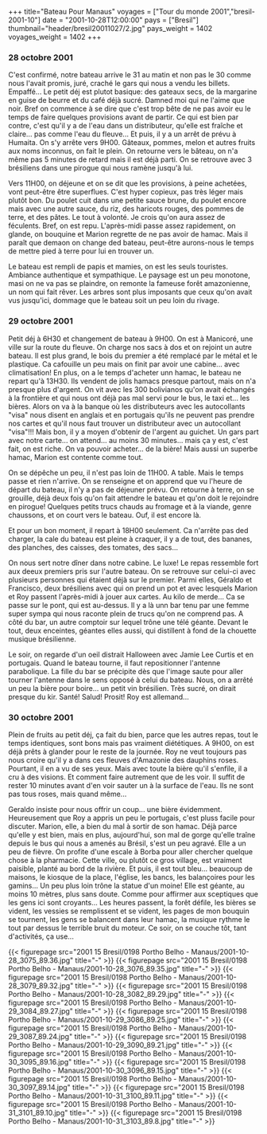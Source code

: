 +++
title="Bateau Pour Manaus"
voyages = ["Tour du monde 2001","bresil-2001-10"]
date = "2001-10-28T12:00:00"
pays = ["Bresil"]
thumbnail="header/bresil20011027/2.jpg"
pays_weight = 1402
voyages_weight = 1402
+++
### 28 octobre 2001

C'est confirmé, notre bateau arrive le 31 au matin et non pas le 30 comme nous 
l'avait promis, juré, craché le gars qui nous a vendu les billets. Empaffé... 
Le petit déj est plutot basique: des gateaux secs, de la margarine en guise 
de beurre et du café déjà sucré. Damned moi qui ne l'aime que noir. Bref on 
commence à se dire que c'est trop bête de ne pas avoir eu le temps de faire 
quelques provisions avant de partir. Ce qui est bien par contre, c'est qu'il 
y a de l'eau dans un distributeur, qu'elle est fraîche et claire... pas comme 
l'eau du fleuve... Et puis, il y a un arrêt de prévu à Humaita. On s'y arrête 
vers 9H00. Gâteaux, pommes, melon et autres fruits aux noms inconnus, on fait 
le plein. On retourne vers le bâteau, on n'a même pas 5 minutes de retard mais 
il est déjà parti. On se retrouve avec 3 brésiliens dans une pirogue qui nous 
ramène jusqu'à lui.

Vers 11H00, on déjeune et on se dit que les provisions, à peine achetées, vont 
peut-être être superflues. C'est hyper copieux, pas très léger mais plutôt bon. 
Du poulet cuit dans une petite sauce brune, du poulet encore mais avec une autre 
sauce, du riz, des haricots rouges, des pommes de terre, et des pâtes. Le tout 
à volonté. Je crois qu'on aura assez de féculents. Bref, on est repu. L'après-midi 
passe assez rapidement, on glande, on bouquine et Marion regrette de ne pas 
avoir de hamac. Mais il paraît que demaon on change ded bateau, peut-être aurons-nous 
le temps de mettre pied à terre pour lui en trouver un. 

Le bateau est rempli de papis et mamies, on est les seuls touristes. Ambiance 
authentique et sympathique. Le paysage est un peu monotone, masi on ne va pas 
se plaindre, on remonte la fameuse forêt amazonienne, un nom qui fait rêver. 
Les arbres sont plus imposants que ceux qu'on avait vus jusqu'ici, dommage que 
le bateau soit un peu loin du rivage.

### 29 octobre 2001

Petit déj à 6H30 et changement de bateau à 9H00. On est à Manicoré, une ville 
sur la route du fleuve. On charge nos sacs à dos et on rejoint un autre bateau. 
Il est plus grand, le bois du premier a été remplacé par le métal et le plastique. 
Ca cafouille un peu mais on finit par avoir une cabine... avec climatisation! 
En plus, on a le temps d'acheter unn hamac, le bateau ne repart qu'à 13H30. 
Ils vendent de jolis hamacs presque partout, mais on n'a presque plus d'argent. 
On vit avec les 300 bolivianos qu'on avait échangés à la frontière et qui nous 
ont déjà pas mal servi pour le bus, le taxi et... les bières. Alors on va à 
la banque où les distributeurs avec les autocollants "visa" nous disent en anglais 
et en portugais qu'ils ne peuvent pas prendre nos cartes et qu'il nous faut 
trouver un distributeur avec un autocollant "visa"!!! Mais bon, il y a moyen 
d'obtenir de l'argent au guichet. Un gars part avec notre carte... on attend... 
au moins 30 minutes... mais ça y est, c'est fait, on est riche. On va pouvoir 
acheter... de la bière! Mais aussi un superbe hamac, Marion est contente comme 
tout.

On se dépêche un peu, il n'est pas loin de 11H00. A table. Mais le temps passe 
et rien n'arrive. On se renseigne et on apprend que vu l'heure de départ du 
bateau, il n'y a pas de déjeuner prévu. On retourne à terre, on se grouille, 
déjà deux fois qu'on fait attendre le bateau et qu'on doit le rejoindre en pirogue! 
Quelques petits trucs chauds au fromage et à la viande, genre chaussons, et 
on court vers le bateau. Ouf, il est encore là.

Et pour un bon moment, il repart à 18H00 seulement. Ca n'arrête pas ded charger, 
la cale du bateau est pleine à craquer, il y a de tout, des bananes, des planches, 
des caisses, des tomates, des sacs...

On nous sert notre dîner dans notre cabine. Le luxe! Le repas ressemble fort 
aux deeux premiers pris sur l'autre bateau. On se retrouve sur celui-ci avec 
plusieurs personnes qui étaient déjà sur le premier. Parmi elles, Géraldo et 
Francisco, deux brésiliens avec qui on prend un pot et avec lesquels Marion 
et Roy passent l'après-midi à jouer aux cartes. Au kilo de merde... Ca se passe 
sur le pont, qui est au-dessus. Il y a là unn bar tenu par une femme super sympa 
qui nous raconte plein de trucs qu'on ne comprend pas. A côté du bar, un autre 
comptoir sur lequel trône une télé géante. Devant le tout, deux enceintes, géantes 
elles aussi, qui distillent à fond de la chouette musique brésilienne.

Le soir, on regarde d'un oeil distrait Halloween avec Jamie Lee Curtis et en 
portugais. Quand le bateau tourne, il faut repositionner l'antenne parabolique. 
La fille du bar se précipite dès que l'image saute pour aller tourner l'antenne 
dans le sens opposé à celui du bateau. Nous, on a arrêté un peu la bière pour 
boire... un petit vin brésilien. Très sucré, on dirait presque du kir. Santé! 
Salud! Prosit! Roy est allemand...

### 30 octobre 2001

Plein de fruits au petit déj, ça fait du bien, parce que les autres repas, 
tout le temps identiques, sont bons mais pas vraiment diététiques. A 9H00, on 
est déjà prêts à glander pour le reste de la journée. Roy ne veut toujours pas 
nous croire qu'il y a dans ces fleuves d'Amazonie des dauphins roses. Pourtant, 
il en a vu de ses yeux. Mais avec toute la bière qu'il s'enfile, il a cru à 
des visions. Et comment faire autrement que de les voir. Il suffit de rester 
10 minutes avant d'en voir sauter un à la surface de l'eau. Ils ne sont pas 
tous roses, mais quand même... 

Geraldo insiste pour nous offrir un coup... une bière évidemment. Heureusement 
que Roy a appris un peu le portugais, c'est pluss facile pour discuter. Marion, 
elle, a bien du mal à sortir de son hamac. Déjà parce qu'elle y est bien, mais 
en plus, aujourd'hui, son mal de gorge qu'elle traîne depuis le bus qui nous 
a amenés au Brésil, s'est un peu agravé. Elle a un peu de fièvre. On profite 
d'une escale à Borba pour aller chercher quelque chose à la pharmacie. Cette 
ville, ou plutôt ce gros village, est vraiment paisible, planté au bord de la 
rivière. Et puis, il est tout bleu... beaucoup de maisons, le kiosque de la 
place, l'église, les bancs, les balançoires pour les gamins... Un peu plus loin 
trône la statue d'un moine! Elle est géante, au moins 10 mètres, plus sans doute. 
Comme pour affirmer aux sceptiques que les gens ici sont croyants... Les heures 
passent, la forêt défile, les bières se vident, les vessies se remplissent et 
se vident, les pages de mon bouquin se tournent, les gens se balancent dans 
leur hamac, la musique rythme le tout par dessus le terrible bruit du moteur. 
Ce soir, on se couche tôt, tant d'activités, ça use... 


<div id="TOTO">{{< figurepage src="2001 15 Bresil/0198 Portho Belho - Manaus/2001-10-28_3075_89.36.jpg" title="-"  >}}
{{< figurepage src="2001 15 Bresil/0198 Portho Belho - Manaus/2001-10-28_3076_89.35.jpg" title="-"  >}}
{{< figurepage src="2001 15 Bresil/0198 Portho Belho - Manaus/2001-10-28_3079_89.32.jpg" title="-"  >}}
{{< figurepage src="2001 15 Bresil/0198 Portho Belho - Manaus/2001-10-28_3082_89.29.jpg" title="-"  >}}
{{< figurepage src="2001 15 Bresil/0198 Portho Belho - Manaus/2001-10-29_3084_89.27.jpg" title="-"  >}}
{{< figurepage src="2001 15 Bresil/0198 Portho Belho - Manaus/2001-10-29_3086_89.25.jpg" title="-"  >}}
{{< figurepage src="2001 15 Bresil/0198 Portho Belho - Manaus/2001-10-29_3087_89.24.jpg" title="-"  >}}
{{< figurepage src="2001 15 Bresil/0198 Portho Belho - Manaus/2001-10-29_3090_89.21.jpg" title="-"  >}}
{{< figurepage src="2001 15 Bresil/0198 Portho Belho - Manaus/2001-10-30_3095_89.16.jpg" title="-"  >}}
{{< figurepage src="2001 15 Bresil/0198 Portho Belho - Manaus/2001-10-30_3096_89.15.jpg" title="-"  >}}
{{< figurepage src="2001 15 Bresil/0198 Portho Belho - Manaus/2001-10-30_3097_89.14.jpg" title="-"  >}}
{{< figurepage src="2001 15 Bresil/0198 Portho Belho - Manaus/2001-10-31_3100_89.11.jpg" title="-"  >}}
{{< figurepage src="2001 15 Bresil/0198 Portho Belho - Manaus/2001-10-31_3101_89.10.jpg" title="-"  >}}
{{< figurepage src="2001 15 Bresil/0198 Portho Belho - Manaus/2001-10-31_3103_89.8.jpg" title="-"  >}}
</DIV>

